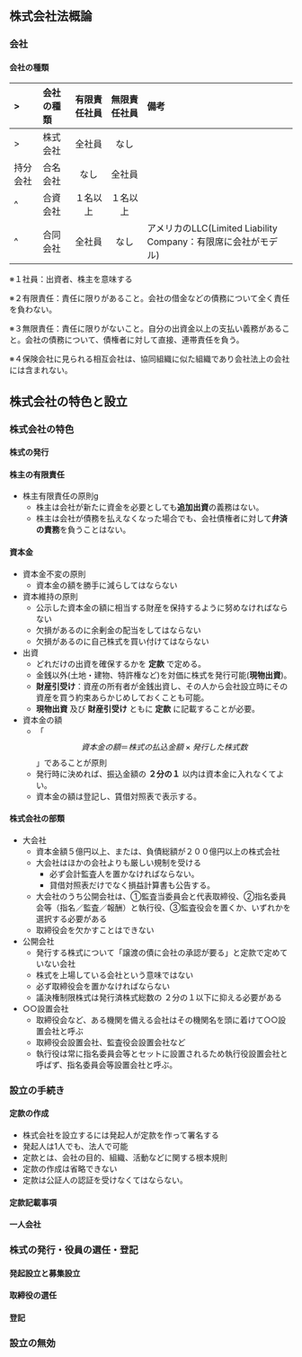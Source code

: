 # 
## 株式会社法概論
### 会社
#### 会社の種類

|>|会社の種類|有限責任社員|無限責任社員|備考|
|:--|:--|:-:|:-:|:--|
|>|株式会社|全社員|なし||
|持分会社|合名会社|なし|全社員||
|^|合資会社|１名以上|１名以上||
|^|合同会社|全社員|なし|アメリカのLLC(Limited Liability Company：有限席に会社がモデル)|

※１社員：出資者、株主を意味する

※２有限責任：責任に限りがあること。会社の借金などの債務について全く責任を負わない。

※３無限責任：責任に限りがないこと。自分の出資金以上の支払い義務があること。会社の債務について、債権者に対して直接、連帯責任を負う。

※４保険会社に見られる相互会社は、協同組織に似た組織であり会社法上の会社には含まれない。

## 株式会社の特色と設立
### 株式会社の特色
#### 株式の発行
#### 株主の有限責任
* 株主有限責任の原則g
  * 株主は会社が新たに資金を必要としても**追加出資**の義務はない。
  * 株主は会社が債務を払えなくなった場合でも、会社債権者に対して**弁済の責務**を負うことはない。
#### 資本金
  * 資本金不変の原則
    * 資本金の額を勝手に減らしてはならない
  * 資本維持の原則
    * 公示した資本金の額に相当する財産を保持するように努めなければならない
    * 欠損があるのに余剰金の配当をしてはならない
    * 欠損があるのに自己株式を買い付けてはならない
  * 出資
    * どれだけの出資を確保するかを **定款** で定める。
    * 金銭以外(土地・建物、特許権など)を対価に株式を発行可能(**現物出資**)。
    * **財産引受け**：資産の所有者が金銭出資し、その人から会社設立時にその資産を買う約束あらかじめしておくことも可能。
    * **現物出資** 及び **財産引受け** ともに **定款** に記載することが必要。
  * 資本金の額
    * 「$$ 資本金の額＝株式の払込金額×発行した株式数 $$」であることが原則
    * 発行時に決めれば、振込金額の **２分の１** 以内は資本金に入れなくてよい。
    * 資本金の額は登記し、賃借対照表で表示する。

#### 株式会社の部類
* 大会社
  * 資本金額５億円以上、または、負債総額が２００億円以上の株式会社
  * 大会社はほかの会社よりも厳しい規制を受ける
    * 必ず会計監査人を置かなければならない。
    * 貸借対照表だけでなく損益計算書も公告する。
  * 大会社のうち公開会社は、①監査当委員会と代表取締役、②指名委員会等（指名／監査／報酬）と執行役、③監査役会を置くか、いずれかを選択する必要がある
  * 取締役会を欠かすことはできない
* 公開会社
  * 発行する株式について「譲渡の債に会社の承認が要る」と定款で定めていない会社
  * 株式を上場している会社という意味ではない
  * 必ず取締役会を置かなければならない
  * 議決権制限株式は発行済株式総数の ２分の１以下に抑える必要がある
* ○○設置会社
  * 取締役会など、ある機関を備える会社はその機関名を頭に着けて○○設置会社と呼ぶ
  * 取締役会設置会社、監査役会設置会社など
  * 執行役は常に指名委員会等とセットに設置されるため執行役設置会社と呼ばず、指名委員会等設置会社と呼ぶ。

### 設立の手続き
#### 定款の作成
* 株式会社を設立するには発起人が定款を作って署名する
* 発起人は1人でも、法人で可能
* 定款とは、会社の目的、組織、活動などに関する根本規則
* 定款の作成は省略できない
* 定款は公証人の認証を受けなくてはならない。
#### 定款記載事項
#### 一人会社
### 株式の発行・役員の選任・登記
#### 発起設立と募集設立
#### 取締役の選任
#### 登記
### 設立の無効
